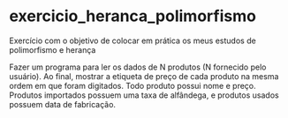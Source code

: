 # exercicio_heranca_polimorfismo
Exercício com o objetivo de colocar em prática os meus estudos de polimorfismo e herança 

Fazer um programa para ler os dados de N
produtos (N fornecido pelo usuário). Ao final,
mostrar a etiqueta de preço de cada produto na
mesma ordem em que foram digitados.
Todo produto possui nome e preço. Produtos
importados possuem uma taxa de alfândega, e
produtos usados possuem data de fabricação.
